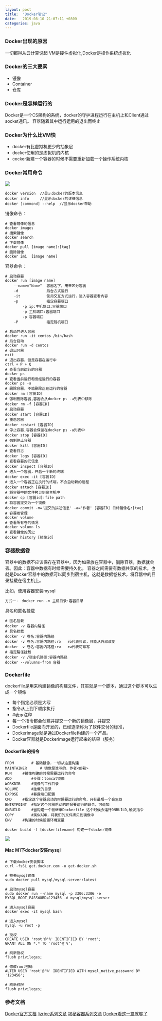 ```yaml
---
layout: post
title:  "Docker笔记"
date:	2019-08-10 21:07:11 +0800
categories: java
---
```


### Docker出现的原因

一切都得从云计算说起
VM是硬件虚拟化,Docker是操作系统虚拟化

###  Docker的三大要素

* 镜像
* Container
* 仓库

###  Docker是怎样运行的

Docker是一个CS架构的系统，docker的守护进程运行在主机上和Client通过socket通讯。
容器随着其中运行运用的退出而终止

###  Docker为什么比VM快

* docker有比虚拟机更少的抽象层
* docker使用的是虚拟机的内核
* cocker新建一个容器的时候不需要重新加载一个操作系统内核

###  Docker常用命令

![](/Users/fulin/crtwork/openSource/myBog/source/image/docker-code.PNG)

```
docker version 	//显示docker的版本信息
docker info		//显示docker的详细信息
docker [commond] --help  //显示docker帮助
```

镜像命令：
```
# 查看镜像的信息
docker images	
# 搜索镜像
docker search   
# 下载镜像
docker pull [image name]:[tag]	
# 删除镜像
docker imi  [image name]	
```

容器命令：
``` 
# 启动容器
docker run [image name] 	
    --name="Name"  容器名字，用来区分容器
    -d			   后台方式运行
    -it			   使用交互方式运行，进入容器查看内容
    -p			   指定容器端口
        -p ip:主机端口:容器端口
        -p 主机端口:容器端口
        -p 容器端口
    -P			   指定随机端口

# 启动并进入容器
docker run -it centos /bin/bash 	
# 后台启动
docker run -d centos	  
# 退出容器
exit
# 退出容器，但是容器在运行中
ctrl + P + Q
# 查看当前运行的容器
docker ps 
# 查看当前运行和曾经运行的容器
docker ps -a 
# 删除容器，不能删除正在运行的容器
docker rm [容器ID]
# 强制删除容器,容器会从docker ps -a列表中移除
docker rm -f [容器ID]	        
# 启动容器
docker start [容器ID]	
# 重启容器
docker restart [容器ID]	
# 停止容器,容器会保留在docker ps -a列表中
docker stop [容器ID]  
# 强制停止容器
docker kill [容器ID]		
# 查看日志
docker logs [容器ID]
# 查看容器的元信息
docker inspect [容器ID]	    
# 进入一个容器，开启一个新的终端
docker exec -it [容器ID]   
# 进入一个容器正在执行的终端，不会启动新的进程
docker attach [容器ID]	
# 将容器中的文件拷贝到宿主机中
docker cp [容器id]:file path     
# 将容器提交为一个镜像
docker commit -m='提交的描述信息' -a='作者' [容器ID] 目标镜像名:[tag]			 
# 容器卷管理
docker volume 		
# 查看所有卷的情况
docker volumn ls 	        
# 查看镜像的历史
docker history [镜像id]         
```

###  容器数据卷

容器中的数据不应该保存在容器中，因为如果放在容器中，删除容器，数据就会丢。因此：容器中数据有时候需要持久化。 容器之间需要有数据共享的技术，也就是Docker容器中的数据可以同步到宿主机，这就是数据卷技术，将容器中的目录挂载在宿主机上。

比如，使用容器安装mysql

```
方式一： docker run -v 主机目录:容器目录
```

具名和匿名挂载

```
# 匿名挂载
docker -v 容器内路径
# 具名挂载
docker -v 卷名:容器内路径
docker -v 卷名:容器内路径:ro   ro代表只读，只能从外部改变
docker -v 卷名:容器内路径:rw	rw代表可读写
# 指定路径挂载
docker -v /宿主机路径:容器内路径
docker --volumns-from 容器 
```


###  Dockerfile

dockerfile是用来构建镜像的构建文件，其实就是一个脚本，通过这个脚本可以生成一个镜像

* 每个指定必须是大写
* 指令从上到下顺序执行
* #表示注释
* 每一个指令都会创建并提交一个新的镜像层，并提交
* Dockerfile是面向开发的，已经逐渐称为了软件交付的标准，
* Dockerimage就是通过Dockerfile构建的一个产品。
* Docker容器就是Dockerimage运行起来的结果（服务）

####  Dockerfile的指令

```
FROM 		# 基础镜像，一切从这里构建
MAINTAINER      # 镜像是谁写的，作者<邮箱>
RUN		#镜像构建的时候需要运行的命令
ADD 		#步骤：tomcat镜像
WORKDIR 	#镜像的工作目录
VOLUME  	#挂载的目录
EXPOSE  	#暴露端口配置
CMD		#指定这个容器启动的时候要运行的命令，只有最后一个会生效
ENTRYPOINT	#指定这个容器启动的时候要运行的命令，可追加
ONBUILD		#当构建一个被继承Dockerfile 这个时候会运行ONBUILD,触发指令
COPY		#类似ADD，将我们的文件拷贝到镜像中
ENV		#构建的时候设置环境变量
```

```
docker build -f [dockerfilename] 构建一个docker镜像

```
![](<D:\code\myBog\source\image\docker02.PNG>)

#### Mac M1下docker安装mysql

```
# 下载docker安装脚本
curl -fsSL get.docker.com -o get-docker.sh

# 拉去mysql镜像
sudo docker pull mysql/mysql-server:latest

# 启动mysql容器
sudo docker run --name mysql -p 3306:3306 -e MYSQL_ROOT_PASSWORD=123456 -d mysql/mysql-server

# 进入mysql容器
docker exec -it mysql bash

# 进入mysql
mysql -u root -p

# 授权
CREATE USER 'root'@'%' IDENTIFIED BY 'root';
GRANT ALL ON *.* TO 'root'@'%';

# 刷新授权
flush privileges;

# 修改root密码
ALTER USER 'root'@'%' IDENTIFIED WITH mysql_native_password BY '123456';

# 刷新权限
flush privileges;

```

###  参考文档

[Docker官方文档](https://docs.docker.com/)
[lizrice系列文章](https://www.lizrice.com/)
[揭秘容器系列文章](https://medium.com/@saschagrunert)
[Docker看这一篇就够了](<https://zhuanlan.zhihu.com/p/187505981>)

